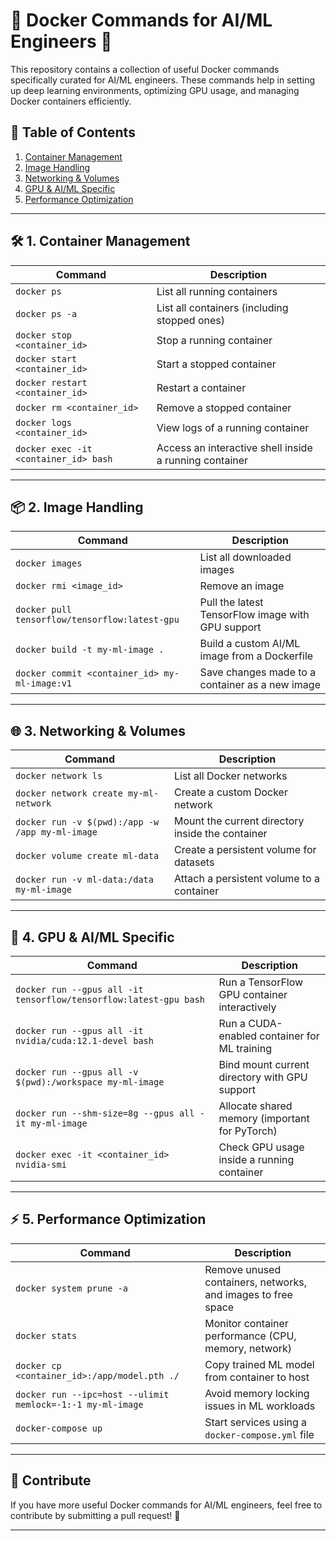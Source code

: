 # 🐳 Docker Commands for AI/ML Engineers 🚀

This repository contains a collection of useful Docker commands specifically curated for AI/ML engineers. These commands help in setting up deep learning environments, optimizing GPU usage, and managing Docker containers efficiently.

## 📌 **Table of Contents**
1. [Container Management](#container-management)
2. [Image Handling](#image-handling)
3. [Networking & Volumes](#networking--volumes)
4. [GPU & AI/ML Specific](#gpu--aiml-specific)
5. [Performance Optimization](#performance-optimization)

---

## 🛠️ **1. Container Management**

| Command | Description |
|---------|-------------|
| `docker ps` | List all running containers |
| `docker ps -a` | List all containers (including stopped ones) |
| `docker stop <container_id>` | Stop a running container |
| `docker start <container_id>` | Start a stopped container |
| `docker restart <container_id>` | Restart a container |
| `docker rm <container_id>` | Remove a stopped container |
| `docker logs <container_id>` | View logs of a running container |
| `docker exec -it <container_id> bash` | Access an interactive shell inside a running container |

---

## 📦 **2. Image Handling**

| Command | Description |
|---------|-------------|
| `docker images` | List all downloaded images |
| `docker rmi <image_id>` | Remove an image |
| `docker pull tensorflow/tensorflow:latest-gpu` | Pull the latest TensorFlow image with GPU support |
| `docker build -t my-ml-image .` | Build a custom AI/ML image from a Dockerfile |
| `docker commit <container_id> my-ml-image:v1` | Save changes made to a container as a new image |

---

## 🌐 **3. Networking & Volumes**

| Command | Description |
|---------|-------------|
| `docker network ls` | List all Docker networks |
| `docker network create my-ml-network` | Create a custom Docker network |
| `docker run -v $(pwd):/app -w /app my-ml-image` | Mount the current directory inside the container |
| `docker volume create ml-data` | Create a persistent volume for datasets |
| `docker run -v ml-data:/data my-ml-image` | Attach a persistent volume to a container |

---

## 🎯 **4. GPU & AI/ML Specific**

| Command | Description |
|---------|-------------|
| `docker run --gpus all -it tensorflow/tensorflow:latest-gpu bash` | Run a TensorFlow GPU container interactively |
| `docker run --gpus all -it nvidia/cuda:12.1-devel bash` | Run a CUDA-enabled container for ML training |
| `docker run --gpus all -v $(pwd):/workspace my-ml-image` | Bind mount current directory with GPU support |
| `docker run --shm-size=8g --gpus all -it my-ml-image` | Allocate shared memory (important for PyTorch) |
| `docker exec -it <container_id> nvidia-smi` | Check GPU usage inside a running container |

---

## ⚡ **5. Performance Optimization**

| Command | Description |
|---------|-------------|
| `docker system prune -a` | Remove unused containers, networks, and images to free space |
| `docker stats` | Monitor container performance (CPU, memory, network) |
| `docker cp <container_id>:/app/model.pth ./` | Copy trained ML model from container to host |
| `docker run --ipc=host --ulimit memlock=-1:-1 my-ml-image` | Avoid memory locking issues in ML workloads |
| `docker-compose up` | Start services using a `docker-compose.yml` file |

---

## 📢 **Contribute**
If you have more useful Docker commands for AI/ML engineers, feel free to contribute by submitting a pull request! 🚀

---
